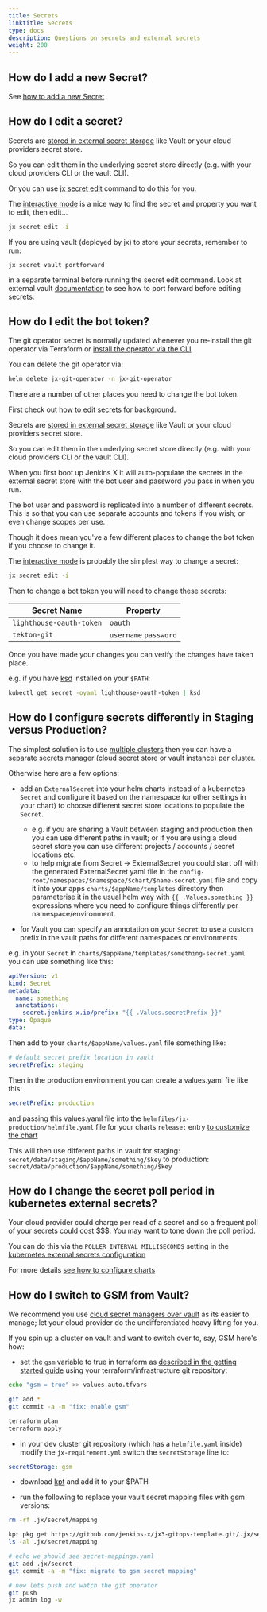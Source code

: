 ```yaml
---
title: Secrets
linktitle: Secrets
type: docs
description: Questions on secrets and external secrets
weight: 200
---
```


## How do I add a new Secret?

See [how to add a new Secret](/v3/admin/setup/secrets/#create-a-new-secret)

## How do I edit a secret?

Secrets are [stored in external secret storage](/v3/admin/setup/secrets/) like Vault or your cloud providers secret store.

So you can edit them in the underlying secret store directly (e.g. with your cloud providers CLI or the vault CLI).

Or you can use [jx secret edit](/v3/admin/setup/secrets/#edit-secrets) command to do this for you.

The [interactive mode](/v3/admin/setup/secrets/#interactive-mode) is a nice way to find the secret and property you want to edit, then edit...

```bash
jx secret edit -i
```

If you are using vault (deployed by jx) to store your secrets, remember to run:

```
jx secret vault portforward
```

in a separate terminal before running the secret edit command.
Look at external vault [documentation](/v3/admin/setup/secrets/vault/#local-jx-secret-with-external-vault) to see how to port forward before editing secrets.

## How do I edit the bot token?

The git operator secret is normally updated whenever you re-install the git operator via Terraform or [install the operator via the CLI](/v3/admin/setup/operator/).

You can delete the git operator via:

```bash
helm delete jx-git-operator -n jx-git-operator
```

There are a number of other places you need to change the bot token.

First check out [how to edit secrets](/v3/develop/faq/config/secrets/#how-do-i-edit-a-secret) for background.

Secrets are [stored in external secret storage](/v3/admin/setup/secrets/) like Vault or your cloud providers secret store.

So you can edit them in the underlying secret store directly (e.g. with your cloud providers CLI or the vault CLI).

When you first boot up Jenkins X it will auto-populate the secrets in the external secret store with the bot user and password you pass in when you run.

The bot user and password is replicated into a number of different secrets. This is so that you can use separate accounts and tokens if you wish; or even change scopes per use.

Though it does mean you've a few different places to change the bot token if you choose to change it.

The [interactive mode](/v3/admin/setup/secrets/#interactive-mode) is probably the simplest way to change a secret:

```bash
jx secret edit -i
```

Then to change a bot token you will need to change these secrets:

| Secret Name              | Property              |
| ------------------------ | --------------------- |
| `lighthouse-oauth-token` | `oauth`               |
| `tekton-git`             | `username` `password` |

Once you have made your changes you can verify the changes have taken place.

e.g. if you have [ksd](https://github.com/mfuentesg/ksd) installed on your `$PATH`:

```bash
kubectl get secret -oyaml lighthouse-oauth-token | ksd
```

## How do I configure secrets differently in Staging versus Production?

The simplest solution is to use [multiple clusters](/v3/admin/guides/multi-cluster/) then you can have a separate secrets manager (cloud secret store or vault instance) per cluster.

Otherwise here are a few options:

- add an `ExternalSecret` into your helm charts instead of a kubernetes `Secret` and configure it based on the namespace (or other settings in your chart) to choose different secret store locations to populate the `Secret`.

  - e.g. if you are sharing a Vault between staging and production then you can use different paths in vault; or if you are using a cloud secret store you can use different projects / accounts / secret locations etc.
  - to help migrate from Secret -> ExternalSecret you could start off with the generated ExternalSecret yaml file in the `config-root/namespaces/$namespace/$chart/$name-secret.yaml` file and copy it into your apps `charts/$appName/templates` directory then parameterise it in the usual helm way with `{{ .Values.something }}` expressions where you need to configure things differently per namespace/environment.

- for Vault you can specify an annotation on your `Secret` to use a custom prefix in the vault paths for different namespaces or environments:

e.g. in your `Secret` in `charts/$appName/templates/something-secret.yaml` you can use something like this:

```yaml
apiVersion: v1
kind: Secret
metadata:
  name: something
  annotations:
    secret.jenkins-x.io/prefix: "{{ .Values.secretPrefix }}"
type: Opaque
data:
```

Then add to your `charts/$appName/values.yaml` file something like:

```yaml
# default secret prefix location in vault
secretPrefix: staging
```

Then in the production environment you can create a values.yaml file like this:

```yaml
secretPrefix: production
```

and passing this values.yaml file into the `helmfiles/jx-production/helmfile.yaml` file for your charts `release:` entry [to customize the chart](/v3/develop/apps/#customising-charts)

This will then use different paths in vault for staging: `secret/data/staging/$appName/something/$key` to production: `secret/data/production/$appName/something/$key`

## How do I change the secret poll period in kubernetes external secrets?

Your cloud provider could charge per read of a secret and so a frequent poll of your secrets could cost $$$. You may want to tone down the poll period.

You can do this via the `POLLER_INTERVAL_MILLISECONDS` setting in the [kubernetes external secrets configuration](https://github.com/external-secrets/kubernetes-external-secrets/tree/master/charts/kubernetes-external-secrets#configuration)

For more details [see how to configure charts](https://jenkins-x.io/v3/develop/apps/#customising-charts)

## How do I switch to GSM from Vault?

We recommend you use [cloud secret managers over vault](/v3/devops/cloud-native/#prefer-cloud-over-kubernetes) as its easier to manage; let your cloud provider do the undifferentiated heavy lifting for you.

If you spin up a cluster on vault and want to switch over to, say, GSM here's how:

- set the `gsm` variable to true in terraform as [described in the getting started guide](https://github.com/jx3-gitops-repositories/jx3-terraform-gke/blob/master/README.md#getting-started) using your terraform/infrastructure git repository:

```bash
echo "gsm = true" >> values.auto.tfvars

git add *
git commit -a -m "fix: enable gsm"

terraform plan
terraform apply
```

- in your dev cluster git repository (which has a `helmfile.yaml` inside) modify the `jx-requirement.yml` switch the `secretStorage` line to:

```yaml
secretStorage: gsm
```

- download [kpt](https://github.com/GoogleContainerTools/kpt/releases) and add it to your $PATH

- run the following to replace your vault secret mapping files with gsm versions:

```bash
rm -rf .jx/secret/mapping

kpt pkg get https://github.com/jenkins-x/jx3-gitops-template.git/.jx/secret/gsm/mapping .jx/secret/mapping
ls -al .jx/secret/mapping

# echo we should see secret-mappings.yaml
git add .jx/secret
git commit -a -m "fix: migrate to gsm secret mapping"

# now lets push and watch the git operator
git push
jx admin log -w
```
